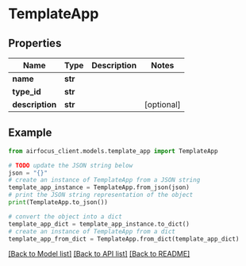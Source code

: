 # TemplateApp


## Properties

Name | Type | Description | Notes
------------ | ------------- | ------------- | -------------
**name** | **str** |  | 
**type_id** | **str** |  | 
**description** | **str** |  | [optional] 

## Example

```python
from airfocus_client.models.template_app import TemplateApp

# TODO update the JSON string below
json = "{}"
# create an instance of TemplateApp from a JSON string
template_app_instance = TemplateApp.from_json(json)
# print the JSON string representation of the object
print(TemplateApp.to_json())

# convert the object into a dict
template_app_dict = template_app_instance.to_dict()
# create an instance of TemplateApp from a dict
template_app_from_dict = TemplateApp.from_dict(template_app_dict)
```
[[Back to Model list]](../README.md#documentation-for-models) [[Back to API list]](../README.md#documentation-for-api-endpoints) [[Back to README]](../README.md)


